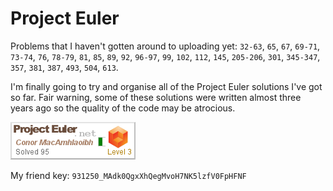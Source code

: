 # Project Euler

Problems that I haven't gotten around to uploading yet: `32-63`, `65`, `67`, `69-71`, `73-74`, `76`, `78-79`, `81`, `85`, `89`, `92`, `96-97`, `99`, `102`, `112`, `145`, `205-206`, `301`, `345-347`, `357`, `381`, `387`, `493`, `504`, `613`.

I'm finally going to try and organise all of the Project Euler solutions I've got so far. Fair warning, some of these solutions were written almost three years ago so the quality of the code may be atrocious.

![Profile](files/profile.png)

My friend key: `931250_MAdk0QgxXhQegMvoH7NK5lzfV0FpHFNF`
